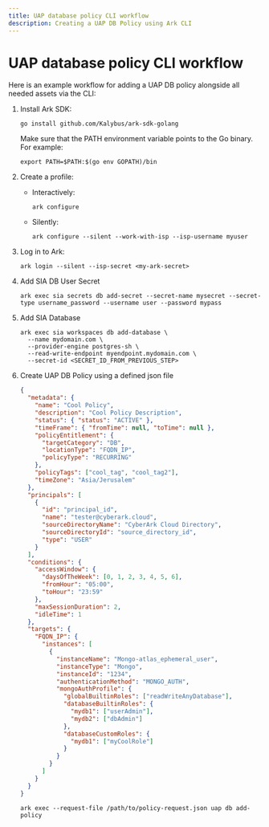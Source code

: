 ```yaml
---
title: UAP database policy CLI workflow
description: Creating a UAP DB Policy using Ark CLI
---
```


# UAP database policy CLI workflow
Here is an example workflow for adding a UAP DB policy alongside all needed assets via the CLI:

1. Install Ark SDK:
   ```shell linenums="0"
   go install github.com/Kalybus/ark-sdk-golang
   ```
   Make sure that the PATH environment variable points to the Go binary. For example:
   ```shell linenums="0"
   export PATH=$PATH:$(go env GOPATH)/bin
   ```
1. Create a profile:
    * Interactively:
        ```shell linenums="0"
        ark configure
        ```
    * Silently:
        ```shell linenums="0"
        ark configure --silent --work-with-isp --isp-username myuser
        ```
1. Log in to Ark:
    ```shell linenums="0"
    ark login --silent --isp-secret <my-ark-secret>
    ```
1. Add SIA DB User Secret
    ```shell
    ark exec sia secrets db add-secret --secret-name mysecret --secret-type username_password --username user --password mypass
    ```
1. Add SIA Database
    ```shell
    ark exec sia workspaces db add-database \
      --name mydomain.com \
      --provider-engine postgres-sh \
      --read-write-endpoint myendpoint.mydomain.com \
      --secret-id <SECRET_ID_FROM_PREVIOUS_STEP>
    ```
1. Create UAP DB Policy using a defined json file
    ```json
    {
      "metadata": {
        "name": "Cool Policy",
        "description": "Cool Policy Description",
        "status": { "status": "ACTIVE" },
        "timeFrame": { "fromTime": null, "toTime": null },
        "policyEntitlement": {
          "targetCategory": "DB",
          "locationType": "FQDN_IP",
          "policyType": "RECURRING"
        },
        "policyTags": ["cool_tag", "cool_tag2"],
        "timeZone": "Asia/Jerusalem"
      },
      "principals": [
        {
          "id": "principal_id",
          "name": "tester@cyberark.cloud",
          "sourceDirectoryName": "CyberArk Cloud Directory",
          "sourceDirectoryId": "source_directory_id",
          "type": "USER"
        }
      ],
      "conditions": {
        "accessWindow": {
          "daysOfTheWeek": [0, 1, 2, 3, 4, 5, 6],
          "fromHour": "05:00",
          "toHour": "23:59"
        },
        "maxSessionDuration": 2,
        "idleTime": 1
      },
      "targets": {
        "FQDN_IP": {
          "instances": [
            {
              "instanceName": "Mongo-atlas_ephemeral_user",
              "instanceType": "Mongo",
              "instanceId": "1234",
              "authenticationMethod": "MONGO_AUTH",
              "mongoAuthProfile": {
                "globalBuiltinRoles": ["readWriteAnyDatabase"],
                "databaseBuiltinRoles": {
                  "mydb1": ["userAdmin"],
                  "mydb2": ["dbAdmin"]
                },
                "databaseCustomRoles": {
                  "mydb1": ["myCoolRole"]
                }
              }
            }
          ]
        }
      }
    }
    ```

    ```shell
    ark exec --request-file /path/to/policy-request.json uap db add-policy
    ```
